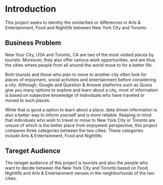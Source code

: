 # Introduction

This project seeks to identity the similarities or differences in Arts & Entertainment, Food and Nightlife between New York City and Toronto.


## Business Problem

New Your City, USA and Toronto, CA are two of the most visited places by tourists. Moreover, they also offer various work opportunities, and are thus the cities where people from all around the world move to for a better life. 

Both tourists and those who plan to move to another city often look for places of enjoyment, social activities and entertainment before considering a city.  Although, Google and Question & Answer platforms such as Quora give you many options to explore and learn about a city, most of information is based on subjective knowledge of individuals who have traveled or moved to such places. 

While that is good a option to learn about a place, data driven information is also a better way to inform yourself and is more reliable. Keeping in mind that individuals who wish to travel or move to New York City or Toronto are unsure of which is the better place from enjoyment perspective, this project compares three categories between the two cities. These categories include Arts & Entertainment, Food and Nightlife.


## Tareget Audience

The tareget audience of this project is tourists and also the people who want to decide between the New York City and Toronto based on Food, Nightlife and Arts & Entertainment venues in the neighborhoods of the two cities.

